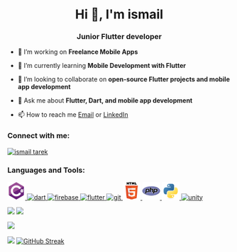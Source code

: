 <h1 align="center">Hi 👋, I'm ismail</h1>
<h3 align="center">Junior Flutter developer</h3>

- 🔭 I’m working on **Freelance Mobile Apps**

- 🌱 I’m currently learning **Mobile Development with Flutter**

- 👯 I’m looking to collaborate on **open-source Flutter projects and mobile app development**

- 💬 Ask me about **Flutter, Dart, and mobile app development**

- 📫 How to reach me [Email](ismailtarek888@gmail.com) or [LinkedIn](ismail-tarek-404337240)

<h3 align="left">Connect with me:</h3>
<p align="left">
<a href="https://linkedin.com/in/ismail-tarek-404337240" target="blank"><img align="center" src="https://raw.githubusercontent.com/rahuldkjain/github-profile-readme-generator/master/src/images/icons/Social/linked-in-alt.svg" alt="ismail tarek" height="30" width="40" /></a>
</p>

<h3 align="left">Languages and Tools:</h3>
<p align="left"> <a href="https://www.w3schools.com/cs/" target="_blank" rel="noreferrer"> <img src="https://raw.githubusercontent.com/devicons/devicon/master/icons/csharp/csharp-original.svg" alt="csharp" width="40" height="40"/> </a> <a href="https://dart.dev" target="_blank" rel="noreferrer"> <img src="https://www.vectorlogo.zone/logos/dartlang/dartlang-icon.svg" alt="dart" width="40" height="40"/> </a> <a href="https://firebase.google.com/" target="_blank" rel="noreferrer"> <img src="https://www.vectorlogo.zone/logos/firebase/firebase-icon.svg" alt="firebase" width="40" height="40"/> </a> <a href="https://flutter.dev" target="_blank" rel="noreferrer"> <img src="https://www.vectorlogo.zone/logos/flutterio/flutterio-icon.svg" alt="flutter" width="40" height="40"/> </a> <a href="https://git-scm.com/" target="_blank" rel="noreferrer"> <img src="https://www.vectorlogo.zone/logos/git-scm/git-scm-icon.svg" alt="git" width="40" height="40"/> </a> <a href="https://www.w3.org/html/" target="_blank" rel="noreferrer"> <img src="https://raw.githubusercontent.com/devicons/devicon/master/icons/html5/html5-original-wordmark.svg" alt="html5" width="40" height="40"/> </a> <a href="https://www.php.net" target="_blank" rel="noreferrer"> <img src="https://raw.githubusercontent.com/devicons/devicon/master/icons/php/php-original.svg" alt="php" width="40" height="40"/> </a> <a href="https://www.python.org" target="_blank" rel="noreferrer"> <img src="https://raw.githubusercontent.com/devicons/devicon/master/icons/python/python-original.svg" alt="python" width="40" height="40"/> </a> <a href="https://unity.com/" target="_blank" rel="noreferrer"> <img src="https://www.vectorlogo.zone/logos/unity3d/unity3d-icon.svg" alt="unity" width="40" height="40"/> </a> </p>


![](http://github-profile-summary-cards.vercel.app/api/cards/repos-per-language?username=ismail-24&theme=ayu_mirage)  ![](http://github-profile-summary-cards.vercel.app/api/cards/most-commit-language?username=ismail-24&theme=ayu_mirage)

![](http://github-profile-summary-cards.vercel.app/api/cards/profile-details?username=ismail-24&theme=ayu_mirage)

![](http://github-profile-summary-cards.vercel.app/api/cards/stats?username=ismail-24&theme=ayu_mirage)  [![GitHub Streak](https://github-readme-streak-stats.herokuapp.com?user=ismail-24&theme=ayu-mirage&hide_border=true)](https://git.io/streak-stats)
